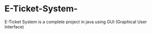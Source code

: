 # E-Ticket-System-
E-Ticket System is a complete project in java using GUI (Graphical User Interface)

